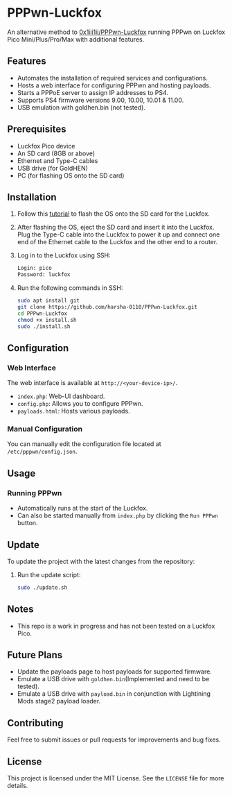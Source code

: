 # PPPwn-Luckfox

An alternative method to [0x1iii1ii/PPPwn-Luckfox](https://github.com/0x1iii1ii/PPPwn-Luckfox) running PPPwn on Luckfox Pico Mini/Plus/Pro/Max with additional features.

## Features

- Automates the installation of required services and configurations.
- Hosts a web interface for configuring PPPwn and hosting payloads.
- Starts a PPPoE server to assign IP addresses to PS4.
- Supports PS4 firmware versions 9.00, 10.00, 10.01 & 11.00.
- USB emulation with goldhen.bin (not tested).

## Prerequisites

- Luckfox Pico device
- An SD card (8GB or above)
- Ethernet and Type-C cables
- USB drive (for GoldHEN)
- PC (for flashing OS onto the SD card)

## Installation

1. Follow this [tutorial](https://wiki.luckfox.com/Luckfox-Pico/Luckfox-Pico-quick-start) to flash the OS onto the SD card for the Luckfox.

2. After flashing the OS, eject the SD card and insert it into the Luckfox. Plug the Type-C cable into the Luckfox to power it up and connect one end of the Ethernet cable to the Luckfox and the other end to a router.

3. Log in to the Luckfox using SSH:
    ```sh
    Login: pico
    Password: luckfox
    ```

4. Run the following commands in SSH:
   ```sh
   sudo apt install git
   git clone https://github.com/harsha-0110/PPPwn-Luckfox.git
   cd PPPwn-Luckfox
   chmod +x install.sh
   sudo ./install.sh
   ```

## Configuration

### Web Interface

The web interface is available at `http://<your-device-ip>/`.
- `index.php`: Web-UI dashboard.
- `config.php`: Allows you to configure PPPwn.
- `payloads.html`: Hosts various payloads.

### Manual Configuration

You can manually edit the configuration file located at `/etc/pppwn/config.json`.

## Usage

### Running PPPwn

- Automatically runs at the start of the Luckfox.
- Can also be started manually from `index.php` by clicking the `Run PPPwn` button.

## Update

To update the project with the latest changes from the repository:

1. Run the update script:
   ```sh
   sudo ./update.sh
   ```

## Notes
- This repo is a work in progress and has not been tested on a Luckfox Pico.

## Future Plans
- Update the payloads page to host payloads for supported firmware.
- Emulate a USB drive with `goldhen.bin`(Implemented and need to be tested).
- Emulate a USB drive with `payload.bin` in conjunction with Lightining Mods stage2 payload loader.

## Contributing

Feel free to submit issues or pull requests for improvements and bug fixes.

## License

This project is licensed under the MIT License. See the `LICENSE` file for more details.
